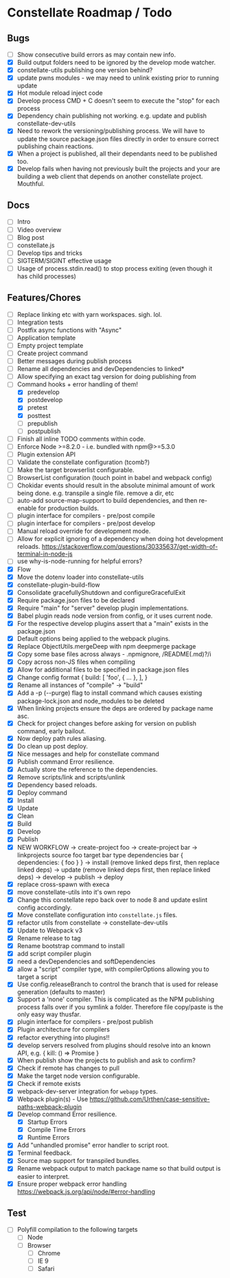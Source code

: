 # Constellate Roadmap / Todo

## Bugs

 - [ ] Show consecutive build errors as may contain new info.
 - [X] Build output folders need to be ignored by the develop mode watcher.
 - [X] constellate-utils publishing one version behind?
 - [X] update pwns modules - we may need to unlink existing prior to running update
 - [X] Hot module reload inject code
 - [X] Develop process CMD + C doesn't seem to execute the "stop" for each process
 - [X] Dependency chain publishing not working. e.g. update and publish constellate-dev-utils
 - [X] Need to rework the versioning/publishing process. We will have to update the source package.json files directly in order to ensure correct publishing chain reactions.
 - [X] When a project is published, all their dependants need to be published too.
 - [X] Develop fails when having not previously built the projects and your are building a web client that depends on another constellate project. Mouthful.

## Docs

 - [ ] Intro
 - [ ] Video overview
 - [ ] Blog post
 - [ ] constellate.js
 - [ ] Develop tips and tricks
 - [ ] SIGTERM/SIGINT effective usage
 - [ ] Usage of process.stdin.read() to stop process exiting (even though it has child processes)

## Features/Chores

 - [ ] Replace linking etc with yarn workspaces. sigh. lol.
 - [ ] Integration tests
 - [ ] Postfix async functions with "Async"
 - [ ] Application template
 - [ ] Empty project template
 - [ ] Create project command
 - [ ] Better messages during publish process
 - [ ] Rename all dependencies and devDependencies to linked*
 - [ ] Allow specifying an exact tag version for doing publishing from
 - [ ] Command hooks + error handling of them!
   - [X] predevelop
   - [X] postdevelop
   - [X] pretest
   - [X] posttest
   - [ ] prepublish
   - [ ] postpublish
 - [ ] Finish all inline TODO comments within code.
 - [ ] Enforce Node >=8.2.0 - i.e. bundled with npm@>=5.3.0
 - [ ] Plugin extension API
 - [ ] Validate the constellate configuration (tcomb?)
 - [ ] Make the target browserlist configurable.
 - [ ] BrowserList configuration (touch point in babel and webpack config)
 - [ ] Chokidar events should result in the absolute minimal amount of work being done. e.g. transpile a single file. remove a dir, etc
 - [ ] auto-add source-map-support to build dependencies, and then re-enable for production builds.
 - [ ] plugin interface for compilers - pre/post compile
 - [ ] plugin interface for compilers - pre/post develop
 - [ ] Manual reload override for development mode.
 - [ ] Allow for explicit ignoring of a dependency when doing hot development reloads.
 https://stackoverflow.com/questions/30335637/get-width-of-terminal-in-node-js
 - [ ] use why-is-node-running for helpful errors?
 - [X] Flow
 - [X] Move the dotenv loader into constellate-utils
 - [X] constellate-plugin-build-flow
 - [X] Consolidate gracefullyShutdown and configureGracefulExit
 - [X] Require package.json files to be declared
 - [X] Require "main" for "server" develop plugin implementations.
 - [X] Babel plugin reads node version from config, or it uses current node.
 - [X] For the respective develop plugins assert that a "main" exists in the package.json
 - [X] Default options being applied to the webpack plugins.
 - [X] Replace ObjectUtils.mergeDeep with npm deepmerge package
 - [X] Copy some base files across always - .npmignore, /README(.md)?/i
 - [X] Copy across non-JS files when compiling
 - [X] Allow for additional files to be specified in package.json files
 - [X] Change config format
       {
          build: [
            'foo',
            {
              ...
            },
          ],
       }
 - [X] Rename all instances of "compile" -> "build"
 - [X] Add a -p (--purge) flag to install command which causes existing package-lock.json and node_modules to be deleted
 - [X] When linking projects ensure the deps are ordered by package name asc.
 - [X] Check for project changes before asking for version on publish command, early bailout.
 - [X] Now deploy path rules aliasing.
 - [X] Do clean up post deploy.
 - [X] Nice messages and help for constellate command
 - [X] Publish command Error resilience.
 - [X] Actually store the reference to the dependencies.
 - [X] Remove scripts/link and scripts/unlink
 - [X] Dependency based reloads.
 - [X] Deploy command
 - [X] Install
 - [X] Update
 - [X] Clean
 - [X] Build
 - [X] Develop
 - [X] Publish
 - [X] NEW WORKFLOW
    -> create-project foo
    -> create-project bar
    -> linkprojects
        source foo
  			target bar
  			type dependencies
  		  bar { dependencies: { foo } }
    -> install (remove linked deps first, then replace linked deps)
    -> update (remove linked deps first, then replace linked deps)
    -> develop
    -> publish
    -> deploy
 - [X] replace cross-spawn with execa
 - [X] move constellate-utils into it's own repo
 - [X] Change this constellate repo back over to node 8 and update eslint config accordingly.
 - [X] Move constellate configuration into `constellate.js` files.
 - [X] refactor utils from constellate -> constellate-dev-utils
 - [X] Update to Webpack v3
 - [X] Rename release to tag
 - [X] Rename bootstrap command to install
 - [X] add script compiler plugin
 - [X] need a devDependencies and softDependencies
 - [X] allow a "script" compiler type, with compilerOptions allowing you to target a script
 - [X] Use config.releaseBranch to control the branch that is used for release generation (defaults to master)
 - [X] Support a 'none' compiler. This is complicated as the NPM publishing process falls over if you symlink a folder. Therefore file copy/paste is the only easy way thusfar.
 - [X] plugin interface for compilers - pre/post publish
 - [X] Plugin architecture for compilers
 - [X] refactor everything into plugins!!
 - [X] develop servers resolved from plugins should resolve into an known API, e.g. { kill: () => Promise }
 - [X] When publish show the projects to publish and ask to confirm?
 - [X] Check if remote has changes to pull
 - [X] Make the target node version configurable.
 - [X] Check if remote exists
 - [X] webpack-dev-server integration for `webapp` types.
 - [X] Webpack plugin(s) - Use https://github.com/Urthen/case-sensitive-paths-webpack-plugin
 - [X] Develop command Error resilience.
   - [X] Startup Errors
   - [X] Compile Time Errors
   - [X] Runtime Errors
 - [X] Add "unhandled promise" error handler to script root.
 - [X] Terminal feedback.
 - [X] Source map support for transpiled bundles.
 - [X] Rename webpack output to match package name so that build output is easier to interpret.
 - [X] Ensure proper webpack error handling https://webpack.js.org/api/node/#error-handling

## Test

 - [ ] Polyfill compilation to the following targets
    - [ ] Node
    - [ ] Browser
       - [ ] Chrome
       - [ ] IE 9
       - [ ] Safari
